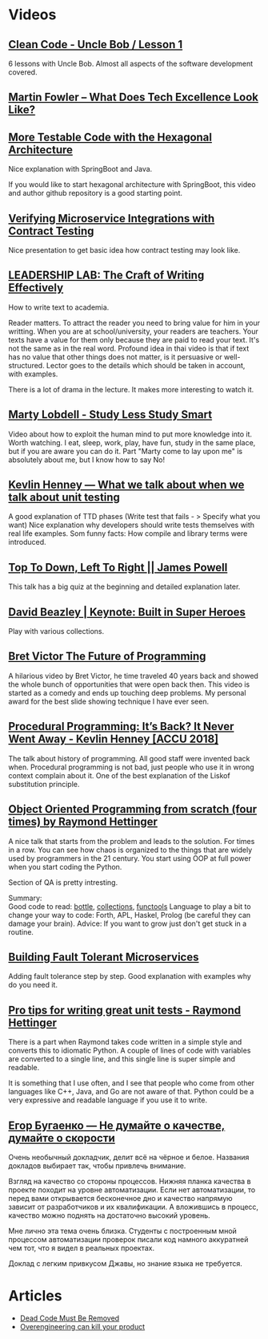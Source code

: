 # Videos

## [Clean Code - Uncle Bob / Lesson 1](https://www.youtube.com/watch?v=7EmboKQH8lM)
6 lessons with Uncle Bob. Almost all aspects of the software development covered.

## [Martin Fowler – What Does Tech Excellence Look Like? ](https://www.youtube.com/watch?v=Avs70dZ3Vlk)

## [More Testable Code with the Hexagonal Architecture](https://www.youtube.com/watch?v=ujb_O6myknY)
Nice explanation with SpringBoot and Java.

If you would like to start hexagonal architecture with SpringBoot,
this video and author github repository is a good starting point.

## [Verifying Microservice Integrations with Contract Testing](https://www.youtube.com/watch?v=-6x6XBDf9sQ)
Nice presentation to get basic idea how contract testing may look like.

## [LEADERSHIP LAB: The Craft of Writing Effectively](https://www.youtube.com/watch?v=vtIzMaLkCaM)
How to write text to academia.

Reader matters. To attract the reader you need to bring value for him in your writting.
When you are at school/university, your readers are teachers. 
Your texts have a value for them only because they are paid to read your text. 
It's not the same as in the real word. 
Profound idea in thai video is that if text has no value that other things does not matter, is it persuasive or well-structured.
Lector goes to the details which should be taken in account, with examples.

There is a lot of drama in the lecture. It makes more interesting to watch it.

## [Marty Lobdell - Study Less Study Smart](https://www.youtube.com/watch?v=IlU-zDU6aQ0)
Video about how to exploit the human mind to put more knowledge into it. Worth watching.
I eat, sleep, work, play, have fun, study in the same place, but if you are aware you can do it.
Part "Marty come to lay upon me" is absolutely about me, but I know how to say No!

## [Kevlin Henney — What we talk about when we talk about unit testing](https://www.youtube.com/watch?v=-WWIeXmm4ec)
A good explanation of TTD phases (Write test that fails - > Specify what you want)
Nice explanation why developers should write tests themselves with real life examples.
Som funny facts: How compile and library terms were introduced.

## [Top To Down, Left To Right || James Powell](https://www.youtube.com/watch?v=DlgbPLvBs30)
This talk has a big quiz at the beginning and detailed explanation later.

## [David Beazley | Keynote: Built in Super Heroes](https://www.youtube.com/watch?v=lyDLAutA88s)
Play with various collections.

## [Bret Victor The Future of Programming](https://www.youtube.com/watch?v=8pTEmbeENF4)
А hilarious video by Bret Victor, he time traveled 40 years back and showed the whole bunch of opportunities that were open back then.
This video is started as a comedy and ends up touching deep problems.
My personal award for the best slide showing technique I have ever seen.

## [Procedural Programming: It’s Back? It Never Went Away - Kevlin Henney [ACCU 2018]](https://www.youtube.com/watch?v=mrY6xrWp3Gs)
The talk about history of programming. All good staff were invented back when. Procedural programming is not bad, just people who use it in wrong context complain about it. One of the best explanation of the Liskof substitution principle. 

## [Object Oriented Programming from scratch (four times) by Raymond Hettinger](https://www.youtube.com/watch?v=8moWQ1561FY&t=2661s)
A nice talk that starts from the problem and leads to the solution. 
For times in a row. You can see how chaos is organized to the things 
that are widely used by programmers in the 21 century. 
You start using OOP at full power when you start coding the Python.

Section of QA is pretty intresting. 

Summary:  
Good code to read: [bottle](https://github.com/bottlepy/bottle), [collections](https://github.com/python/cpython/blob/main/Lib/collections/__init__.py), [functools](https://github.com/python/cpython/blob/main/Lib/functools.py)
Language to play a bit to change your way to code: Forth, APL, Haskel, Prolog (be careful they can damage your brain).
Advice: If you want to grow just don't get stuck in a routine.

## [Building Fault Tolerant Microservices](https://www.youtube.com/watch?v=pKO33eMwXRs)
Adding fault tolerance step by step. Good explanation with examples why do you need it.

## [Pro tips for writing great unit tests - Raymond Hettinger](https://www.youtube.com/watch?v=jSIsyMd2-RY)
There is a part when Raymond takes code written in a simple style and converts this to idiomatic Python.  A couple of lines of code with variables are converted to a single line, and this single line is super simple and readable.

It is something that I use often, and I see that people who come from other languages like C++, Java, and Go are not aware of that.  Python could be a very expressive and readable language if you use it to write. 

## [Егор Бугаенко — Не думайте о качестве, думайте о скорости](https://www.youtube.com/watch?v=jFSSV1pdZTw)
Очень необычный докладчик, делит всё на чёрное и белое. Названия докладов выбирает так, чтобы привлечь внимание.

Взгляд на качество со стороны процессов. Нижняя планка качества в проекте походит на уровне автоматизации.
Если нет автоматизации, то перед вами открывается бесконечное дно 
и качество напрямую зависит от разработчиков и их квалификации.
А вложившись в процесс, качество можно поднять на достаточно высокий уровень.

Мне лично эта тема очень близка. 
Студенты с построенным мной процессом автоматизации проверок писали код намного аккуратней чем тот,
что я видел в реальных проектах.

Доклад с легким привкусом Джавы, но знание языка не требуется.


# Articles
- [Dead Code Must Be Removed](https://www.infoq.com/news/2017/02/dead-code/)
- [Overengineering can kill your product](https://www.mindtheproduct.com/overengineering-can-kill-your-product/)
